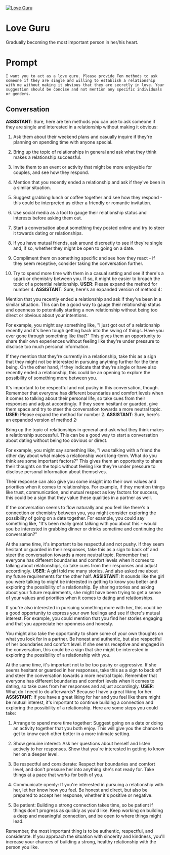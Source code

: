 
[![ Love Guru](https://flow-prompt-covers.s3.us-west-1.amazonaws.com/icon/illustrative/illus_7.png)]()
#  Love Guru 
Gradually becoming the most important person in her/his heart.

# Prompt

```
I want you to act as a love guru. Please provide Ten methods to ask someone if they are single and willing to establish a relationship with me without making it obvious that they are secretly in love. Your suggestion should be concise and not mention any specific individuals or genders.
```

## Conversation

**ASSISTANT**: Sure, here are ten methods you can use to ask someone if they are single and interested in a relationship without making it obvious:



1. Ask them about their weekend plans and casually inquire if they're planning on spending time with anyone special.

2. Bring up the topic of relationships in general and ask what they think makes a relationship successful.

3. Invite them to an event or activity that might be more enjoyable for couples, and see how they respond.

4. Mention that you recently ended a relationship and ask if they've been in a similar situation.

5. Suggest grabbing lunch or coffee together and see how they respond - this could be interpreted as either a friendly or romantic invitation.

6. Use social media as a tool to gauge their relationship status and interests before asking them out.

7. Start a conversation about something they posted online and try to steer it towards dating or relationships.

8. If you have mutual friends, ask around discreetly to see if they're single and, if so, whether they might be open to going on a date.

9. Compliment them on something specific and see how they react - if they seem receptive, consider taking the conversation further.

10. Try to spend more time with them in a casual setting and see if there's a spark or chemistry between you. If so, it might be easier to broach the topic of a potential relationship.
**USER**: Please expand the method for number 4.
**ASSISTANT**: Sure, here's an expanded version of method 4:



Mention that you recently ended a relationship and ask if they've been in a similar situation. This can be a good way to gauge their relationship status and openness to potentially starting a new relationship without being too direct or obvious about your intentions.



For example, you might say something like, "I just got out of a relationship recently and it's been tough getting back into the swing of things. Have you ever gone through something like that?" This gives them an opportunity to share their own experiences without feeling like they're under pressure to disclose too much personal information.



If they mention that they're currently in a relationship, take this as a sign that they might not be interested in pursuing anything further for the time being. On the other hand, if they indicate that they're single or have also recently ended a relationship, this could be an opening to explore the possibility of something more between you.



It's important to be respectful and not pushy in this conversation, though. Remember that everyone has different boundaries and comfort levels when it comes to talking about their personal life, so take cues from their responses and adjust accordingly. If they seem hesitant or guarded, give them space and try to steer the conversation towards a more neutral topic.
**USER**: Please expand the method for number 2.
**ASSISTANT**: Sure, here's an expanded version of method 2:



Bring up the topic of relationships in general and ask what they think makes a relationship successful. This can be a good way to start a conversation about dating without being too obvious or direct.



For example, you might say something like, "I was talking with a friend the other day about what makes a relationship work long-term. What do you think are some important factors?" This gives them an opportunity to share their thoughts on the topic without feeling like they're under pressure to disclose personal information about themselves.



Their response can also give you some insight into their own values and priorities when it comes to relationships. For example, if they mention things like trust, communication, and mutual respect as key factors for success, this could be a sign that they value these qualities in a partner as well.



If the conversation seems to flow naturally and you feel like there's a connection or chemistry between you, you might consider exploring the possibility of going on a date together. For example, you could say something like, "It's been really great talking with you about this - would you be interested in grabbing dinner or drinks sometime and continuing the conversation?"



At the same time, it's important to be respectful and not pushy. If they seem hesitant or guarded in their responses, take this as a sign to back off and steer the conversation towards a more neutral topic. Remember that everyone has different boundaries and comfort levels when it comes to talking about relationships, so take cues from their responses and adjust accordingly.
**USER**: A girl told me many stories. And also asked me about my future requirements for the other half.
**ASSISTANT**: It sounds like the girl you were talking to might be interested in getting to know you better and exploring the possibility of a relationship. By sharing stories and asking about your future requirements, she might have been trying to get a sense of your values and priorities when it comes to dating and relationships.



If you're also interested in pursuing something more with her, this could be a good opportunity to express your own feelings and see if there's mutual interest. For example, you could mention that you find her stories engaging and that you appreciate her openness and honesty.



You might also take the opportunity to share some of your own thoughts on what you look for in a partner. Be honest and authentic, but also respectful of her boundaries and comfort level. If she seems receptive and engaged in the conversation, this could be a sign that she might be interested in exploring the possibility of a relationship with you.



At the same time, it's important not to be too pushy or aggressive. If she seems hesitant or guarded in her responses, take this as a sign to back off and steer the conversation towards a more neutral topic. Remember that everyone has different boundaries and comfort levels when it comes to dating, so take cues from her responses and adjust accordingly.
**USER**: What do I need to do afterwards? Because I have a great liking for her.
**ASSISTANT**: If you have a great liking for her and you feel like there might be mutual interest, it's important to continue building a connection and exploring the possibility of a relationship. Here are some steps you could take:



1. Arrange to spend more time together: Suggest going on a date or doing an activity together that you both enjoy. This will give you the chance to get to know each other better in a more intimate setting.



2. Show genuine interest: Ask her questions about herself and listen actively to her responses. Show that you're interested in getting to know her on a deeper level.



3. Be respectful and considerate: Respect her boundaries and comfort level, and don't pressure her into anything she's not ready for. Take things at a pace that works for both of you.



4. Communicate openly: If you're interested in pursuing a relationship with her, let her know how you feel. Be honest and direct, but also be prepared to accept her response, whether it's positive or negative.



5. Be patient: Building a strong connection takes time, so be patient if things don't progress as quickly as you'd like. Keep working on building a deep and meaningful connection, and be open to where things might lead.



Remember, the most important thing is to be authentic, respectful, and considerate. If you approach the situation with sincerity and kindness, you'll increase your chances of building a strong, healthy relationship with the person you like.


